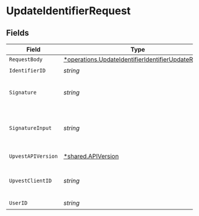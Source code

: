 # UpdateIdentifierRequest


## Fields

| Field                                                                                                                     | Type                                                                                                                      | Required                                                                                                                  | Description                                                                                                               | Example                                                                                                                   |
| ------------------------------------------------------------------------------------------------------------------------- | ------------------------------------------------------------------------------------------------------------------------- | ------------------------------------------------------------------------------------------------------------------------- | ------------------------------------------------------------------------------------------------------------------------- | ------------------------------------------------------------------------------------------------------------------------- |
| `RequestBody`                                                                                                             | [*operations.UpdateIdentifierIdentifierUpdateRequest](../../models/operations/updateidentifieridentifierupdaterequest.md) | :heavy_minus_sign:                                                                                                        | N/A                                                                                                                       |                                                                                                                           |
| `IdentifierID`                                                                                                            | *string*                                                                                                                  | :heavy_check_mark:                                                                                                        | N/A                                                                                                                       |                                                                                                                           |
| `Signature`                                                                                                               | *string*                                                                                                                  | :heavy_check_mark:                                                                                                        | https://tools.ietf.org/id/draft-ietf-httpbis-message-signatures-01.html#name-the-signature-http-header                    |                                                                                                                           |
| `SignatureInput`                                                                                                          | *string*                                                                                                                  | :heavy_check_mark:                                                                                                        | https://tools.ietf.org/id/draft-ietf-httpbis-message-signatures-01.html#name-the-signature-input-http-he                  |                                                                                                                           |
| `UpvestAPIVersion`                                                                                                        | [*shared.APIVersion](../../models/shared/apiversion.md)                                                                   | :heavy_minus_sign:                                                                                                        | Upvest API version (Note: Do not include quotation marks)                                                                 | 1                                                                                                                         |
| `UpvestClientID`                                                                                                          | *string*                                                                                                                  | :heavy_check_mark:                                                                                                        | Tenant Client ID                                                                                                          | ebabcf4d-61c3-4942-875c-e265a7c2d062                                                                                      |
| `UserID`                                                                                                                  | *string*                                                                                                                  | :heavy_check_mark:                                                                                                        | N/A                                                                                                                       |                                                                                                                           |